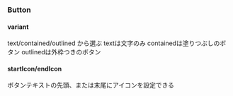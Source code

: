 ### Button
#### variant
text/contained/outlined
から選ぶ
textは文字のみ
containedは塗りつぶしのボタン
outlinedは外枠つきのボタン

#### startIcon/endIcon
ボタンテキストの先頭、または末尾にアイコンを設定できる